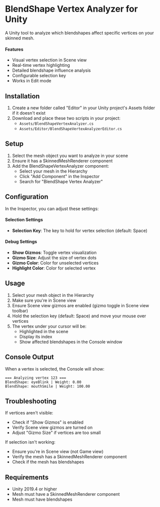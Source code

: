 # BlendShape Vertex Analyzer for Unity

A Unity tool to analyze which blendshapes affect specific vertices on your skinned mesh.

#### Features
- Visual vertex selection in Scene view
- Real-time vertex highlighting
- Detailed blendshape influence analysis
- Configurable selection key
- Works in Edit mode

## Installation

1. Create a new folder called "Editor" in your Unity project's Assets folder if it doesn't exist
2. Download and place these two scripts in your project:
   - `Assets/BlendShapeVertexAnalyzer.cs`
   - `Assets/Editor/BlendShapeVertexAnalyzerEditor.cs`

## Setup

1. Select the mesh object you want to analyze in your scene
2. Ensure it has a SkinnedMeshRenderer component
3. Add the BlendShapeVertexAnalyzer component:
   - Select your mesh in the Hierarchy
   - Click "Add Component" in the Inspector
   - Search for "BlendShape Vertex Analyzer"

## Configuration

In the Inspector, you can adjust these settings:

#### Selection Settings
- **Selection Key**: The key to hold for vertex selection (default: Space)

#### Debug Settings
- **Show Gizmos**: Toggle vertex visualization
- **Gizmo Size**: Adjust the size of vertex dots
- **Gizmo Color**: Color for unselected vertices
- **Highlight Color**: Color for selected vertex

## Usage

1. Select your mesh object in the Hierarchy
2. Make sure you're in Scene view
3. Ensure Scene view gizmos are enabled (gizmo toggle in Scene view toolbar)
4. Hold the selection key (default: Space) and move your mouse over vertices
5. The vertex under your cursor will be:
   - Highlighted in the scene
   - Display its index
   - Show affected blendshapes in the Console window

## Console Output

When a vertex is selected, the Console will show:
```
=== Analyzing vertex 123 ===
BlendShape: eyeBlink | Weight: 0.00
BlendShape: mouthSmile | Weight: 100.00
```

## Troubleshooting

If vertices aren't visible:
- Check if "Show Gizmos" is enabled
- Verify Scene view gizmos are turned on
- Adjust "Gizmo Size" if vertices are too small

If selection isn't working:
- Ensure you're in Scene view (not Game view)
- Verify the mesh has a SkinnedMeshRenderer component
- Check if the mesh has blendshapes

## Requirements
- Unity 2019.4 or higher
- Mesh must have a SkinnedMeshRenderer component
- Mesh must have blendshapes

